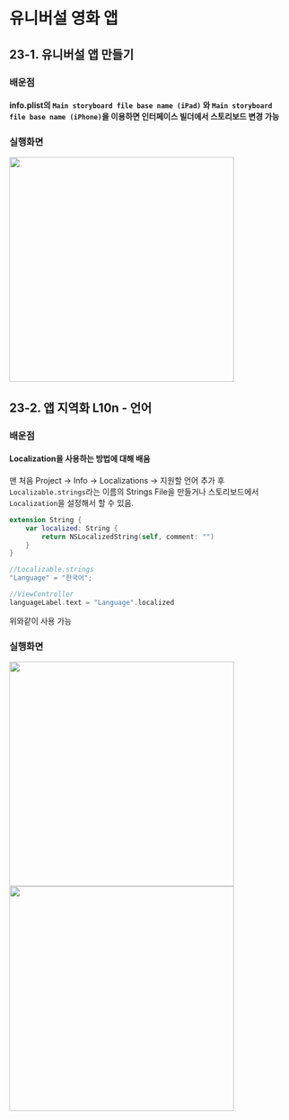 # 유니버설 영화 앱

## 23-1. 유니버설 앱 만들기

### 배운점

#### info.plist의 `Main storyboard file base name (iPad)` 와 `Main storyboard file base name (iPhone)`을 이용하면 인터페이스 빌더에서 스토리보드 변경 가능

### 실행화면

<img width="400" src="https://user-images.githubusercontent.com/38850628/60413061-76e97f80-9c0e-11e9-8bb6-951074ae7e87.png">

## 23-2. 앱 지역화 L10n - 언어

### 배운점

#### Localization을 사용하는 방법에 대해 배움

맨 처음 Project -> Info -> Localizations -> 지원할 언어 추가 후
`Localizable.strings`라는 이름의 Strings File을 만들거나
스토리보드에서 `Localization`을 설정해서 할 수 있음.

```swift
extension String {
    var localized: String {
        return NSLocalizedString(self, comment: "")
    }
}

//Localizable.strings
"Language" = "한국어";

//ViewController
languageLabel.text = "Language".localized
```
위와같이 사용 가능


### 실행화면

<img width="400" src="https://user-images.githubusercontent.com/38850628/60419892-54ad2d00-9c21-11e9-8385-efb05c99367f.gif">

<img width="400" src="https://user-images.githubusercontent.com/38850628/60419893-54ad2d00-9c21-11e9-980a-bbfee8c92ec3.gif">